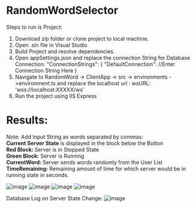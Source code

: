 # RandomWordSelector


Steps to run is Project:
1) Download zip folder or clone project to local machine.
2) Open .sln file in Visual Studio
3) Build Project and resolve dependencies.
4) Open appSettings.json and replace the connection String for Database Connection:
  "ConnectionStrings": {
    "DefaultConnection": //Enter Connection String Here
  }
5) Navigate to RandomWord -> ClientApp -> src -> environments ->environment.ts and replace the localhost url :
     wsURL: 'wss://localhost:XXXXX/ws'
6) Run the project using IIS Express

# Results:

 Note: Add Input String as words separated by commas:<br>
<b>Current Server State</b> is displayed in the block below the Button<br>
 <b> Red Block: </b>Server is in Stopped State<br>
 <b>Green Block:</b> Server is Running<br>
<b>CurrentWord: </b>Server sends words randomly from the User List<br>
<b>TimeRemaining:</b> Remaining amount of time for which server would be in running state in seconds.<br>

![image](https://user-images.githubusercontent.com/45782617/114225929-ed1d2900-9940-11eb-8e9f-a51fd4691b02.png)
![image](https://user-images.githubusercontent.com/45782617/114225969-f908eb00-9940-11eb-9fcf-3f07bd6df137.png)
![image](https://user-images.githubusercontent.com/45782617/114226009-058d4380-9941-11eb-8381-7d2e0b7b84b4.png)
![image](https://user-images.githubusercontent.com/45782617/114226042-16d65000-9941-11eb-8c6c-41e9bd34f122.png)


Database Log on Server State Change:
![image](https://user-images.githubusercontent.com/45782617/114226144-37060f00-9941-11eb-9cd4-e42a7bfb9767.png)

